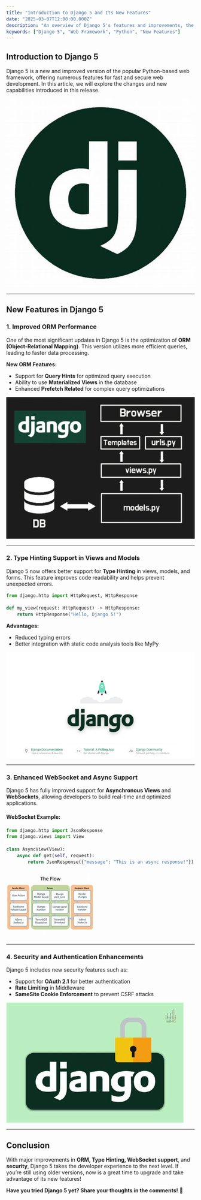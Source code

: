 ```yaml
---
title: "Introduction to Django 5 and Its New Features"
date: "2025-03-07T12:00:00.000Z"
description: "An overview of Django 5's features and improvements, the popular Python-based web framework."
keywords: ["Django 5", "Web Framework", "Python", "New Features"]
---
```


## Introduction to Django 5

Django 5 is a new and improved version of the popular Python-based web framework, offering numerous features for fast and secure web development. In this article, we will explore the changes and new capabilities introduced in this release.

**![Image 1 - Django Logo](./logodjango.jpg)**

---

## New Features in Django 5

### 1. Improved ORM Performance
One of the most significant updates in Django 5 is the optimization of **ORM (Object-Relational Mapping)**. This version utilizes more efficient queries, leading to faster data processing.

**New ORM Features:**
- Support for **Query Hints** for optimized query execution
- Ability to use **Materialized Views** in the database
- Enhanced **Prefetch Related** for complex query optimizations

**![Image 2 - New ORM Structure](./orm_performance.jpg)**

---

### 2. Type Hinting Support in Views and Models
Django 5 now offers better support for **Type Hinting** in views, models, and forms. This feature improves code readability and helps prevent unexpected errors.

```python
from django.http import HttpRequest, HttpResponse

def my_view(request: HttpRequest) -> HttpResponse:
    return HttpResponse("Hello, Django 5!")
```

**Advantages:**
- Reduced typing errors
- Better integration with static code analysis tools like MyPy

**![Image 3 - Type Hinting in Django 5](./type_hinting.png)**

---

### 3. Enhanced WebSocket and Async Support
Django 5 has fully improved support for **Asynchronous Views** and **WebSockets**, allowing developers to build real-time and optimized applications.

#### WebSocket Example:
```python
from django.http import JsonResponse
from django.views import View

class AsyncView(View):
    async def get(self, request):
        return JsonResponse({"message": "This is an async response!"})
```

**![Image 4 - WebSocket in Django](./websocket.jpg)**

---

### 4. Security and Authentication Enhancements
Django 5 includes new security features such as:
- Support for **OAuth 2.1** for better authentication
- **Rate Limiting** in Middleware
- **SameSite Cookie Enforcement** to prevent CSRF attacks

**![Image 5 - Security Improvements in Django 5](./security.jpg)**

---

## Conclusion
With major improvements in **ORM, Type Hinting, WebSocket support**, and **security**, Django 5 takes the developer experience to the next level. If you’re still using older versions, now is a great time to upgrade and take advantage of its new features!

**Have you tried Django 5 yet? Share your thoughts in the comments!** 🚀

